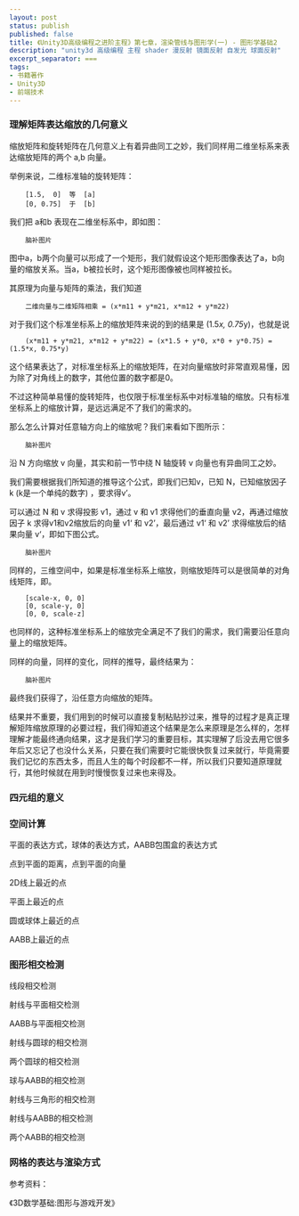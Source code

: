 ```yaml
---
layout: post
status: publish
published: false
title: 《Unity3D高级编程之进阶主程》第七章，渲染管线与图形学(一) - 图形学基础2
description: "unity3d 高级编程 主程 shader 漫反射 镜面反射 自发光 球面反射"
excerpt_separator: ===
tags:
- 书籍著作
- Unity3D
- 前端技术
---
```


### 理解矩阵表达缩放的几何意义

缩放矩阵和旋转矩阵在几何意义上有着异曲同工之妙，我们同样用二维坐标系来表达缩放矩阵的两个 a,b 向量。

举例来说，二维标准轴的旋转矩阵：

		[1.5,  0]  等  [a]
		[0, 0.75]  于  [b]

我们把 a和b 表现在二维坐标系中，即如图：

		脑补图片

图中a，b两个向量可以形成了一个矩形，我们就假设这个矩形图像表达了a，b向量的缩放关系。当a，b被拉长时，这个矩形图像被也同样被拉长。

其原理为向量与矩阵的乘法，我们知道

		二维向量与二维矩阵相乘 = (x*m11 + y*m21, x*m12 + y*m22)

对于我们这个标准坐标系上的缩放矩阵来说的到的结果是 (1.5*x, 0.75*y)，也就是说

		(x*m11 + y*m21, x*m12 + y*m22) = (x*1.5 + y*0, x*0 + y*0.75) = (1.5*x, 0.75*y)

这个结果表达了，对标准坐标系上的缩放矩阵，在对向量缩放时非常直观易懂，因为除了对角线上的数字，其他位置的数字都是0。

不过这种简单易懂的旋转矩阵，也仅限于标准坐标系中对标准轴的缩放。只有标准坐标系上的缩放计算，是远远满足不了我们的需求的。

那么怎么计算对任意轴方向上的缩放呢？我们来看如下图所示：

		脑补图片

沿 N 方向缩放 v 向量，其实和前一节中绕 N 轴旋转 v 向量也有异曲同工之妙。

我们需要根据我们所知道的推导这个公式，即我们已知v，已知 N，已知缩放因子k (k是一个单纯的数字) ，要求得v’。

可以通过 N 和 v 求得投影 v1，通过 v 和 v1 求得他们的垂直向量 v2，再通过缩放因子 k 求得v1和v2缩放后的向量 v1‘ 和 v2’，最后通过 v1‘ 和 v2’ 求得缩放后的结果向量 v‘，即如下图公式。

		脑补图片

同样的，三维空间中，如果是标准坐标系上缩放，则缩放矩阵可以是很简单的对角线矩阵，即。

		[scale-x, 0, 0]
		[0, scale-y, 0]
		[0, 0, scale-z]

也同样的，这种标准坐标系上的缩放完全满足不了我们的需求，我们需要沿任意向量上的缩放矩阵。

同样的向量，同样的变化，同样的推导，最终结果为：

		脑补图片

最终我们获得了，沿任意方向缩放的矩阵。

结果并不重要，我们用到的时候可以直接复制粘贴抄过来，推导的过程才是真正理解矩阵缩放原理的必要过程，我们得知道这个结果是怎么来原理是怎么样的，怎样理解才能最终通向结果，这才是我们学习的重要目标，其实理解了后没去用它很多年后又忘记了也没什么关系，只要在我们需要时它能很快恢复过来就行，毕竟需要我们记忆的东西太多，而且人生的每个时段都不一样，所以我们只要知道原理就行，其他时候就在用到时慢慢恢复过来也来得及。

### 四元组的意义

### 空间计算

平面的表达方式，球体的表达方式，AABB包围盒的表达方式

点到平面的距离，点到平面的向量

2D线上最近的点

平面上最近的点

圆或球体上最近的点

AABB上最近的点

### 图形相交检测

线段相交检测

射线与平面相交检测

AABB与平面相交检测

射线与圆球的相交检测

两个圆球的相交检测

球与AABB的相交检测

射线与三角形的相交检测

射线与AABB的相交检测

两个AABB的相交检测

### 网格的表达与渲染方式



参考资料：

《3D数学基础:图形与游戏开发》






